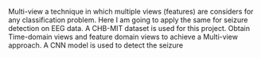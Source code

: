 Multi-view a technique in which multiple views (features) are considers for any classification problem.
Here I am going to apply the same for seizure detection on EEG data.
A CHB-MIT dataset is used for this project.
Obtain Time-domain views and feature domain views to achieve a Multi-view approach.
A CNN model is used to detect the seizure
